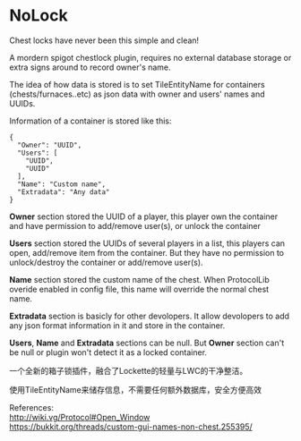 # NoLock
Chest locks have never been this simple and clean!

A mordern spigot chestlock plugin, requires no external database storage or extra
signs around to record owner's name. 

The idea of how data is stored is to set 
TileEntityName for containers (chests/furnaces..etc) as json data with owner and
users' names and UUIDs.

Information of a container is  stored like this:  
```
{
  "Owner": "UUID",
  "Users": [
    "UUID",
    "UUID"
  ],
  "Name": "Custom name",
  "Extradata": "Any data"
}
```

**Owner** section stored the UUID of a player, this player own the container and have permission to add/remove user(s), or unlock the container

**Users** section stored the UUIDs of several players in a list, this players can open, add/remove item from the container. But they have no permission to unlock/destroy the container or add/remove user(s).

**Name** section stored the custom name of the chest. When ProtocolLib overide enabled in config file, this name will override the normal chest name.  

**Extradata** section is basicly for other devolopers. It allow devolopers to add any json format information in it and store in the container.

**Users**, **Name** and **Extradata** sections can be null. But **Owner** section can't be null or plugin won't detect it as a locked container.


一个全新的箱子锁插件，融合了Lockette的轻量与LWC的干净整洁。

使用TileEntityName来储存信息，不需要任何额外数据库，安全方便高效

References:  
http://wiki.vg/Protocol#Open_Window  
https://bukkit.org/threads/custom-gui-names-non-chest.255395/
